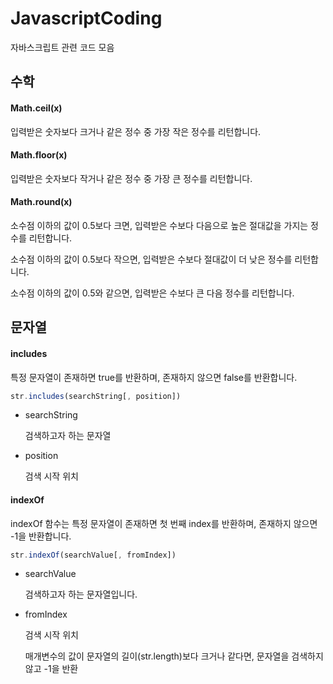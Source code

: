 # JavascriptCoding
자바스크립트 관련 코드 모음

## 수학

#### Math.ceil(x)
입력받은 숫자보다 크거나 같은 정수 중 가장 작은 정수를 리턴합니다.

#### Math.floor(x)
입력받은 숫자보다 작거나 같은 정수 중 가장 큰 정수를 리턴합니다.

#### Math.round(x)
소수점 이하의 값이 0.5보다 크면, 입력받은 수보다 다음으로 높은 절대값을 가지는 정수를 리턴합니다.

소수점 이하의 값이 0.5보다 작으면, 입력받은 수보다 절대값이 더 낮은 정수를 리턴합니다.

소수점 이하의 값이 0.5와 같으면, 입력받은 수보다 큰 다음 정수를 리턴합니다.

## 문자열

#### includes
  특정 문자열이 존재하면 true를 반환하며, 존재하지 않으면 false를 반환합니다.
```javascript
str.includes(searchString[, position])
```
+ searchString

  검색하고자 하는 문자열

+ position

  검색 시작 위치
  
#### indexOf
  indexOf 함수는 특정 문자열이 존재하면 첫 번째 index를 반환하며, 존재하지 않으면 -1을 반환합니다.
```javascript
str.indexOf(searchValue[, fromIndex])
```

+ searchValue

  검색하고자 하는 문자열입니다.

+ fromIndex

  검색 시작 위치

  매개변수의 값이 문자열의 길이(str.length)보다 크거나 같다면, 문자열을 검색하지 않고 -1을 반환
  
